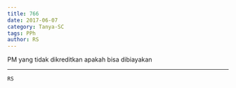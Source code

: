 ```yaml
---
title: 766
date: 2017-06-07
category: Tanya-SC
tags: PPh
author: RS
---
```


PM yang tidak dikreditkan apakah bisa dibiayakan

---



`RS`
